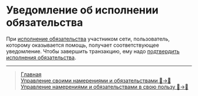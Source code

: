 # Уведомление об исполнении обязательства

При  [исполнение обязательства](../actions/money_transfer.md) участником сети, пользователь, которому оказывается помощь, получает соответствующее уведомление. Чтобы завершить транзакцию, ему надо [подтвердить исполнения обязательства](../actions/confirmation_of_transfer.md). 

---
> [Главная](../index.md)  
> [Управление своими намерениями и обязательствами 👤->👥](../actions/show_int_obl.md)  
> [Управление намерениями и обязательствами в свою пользу 👥->👤](../actions/show_int_obl_for_me.md)
